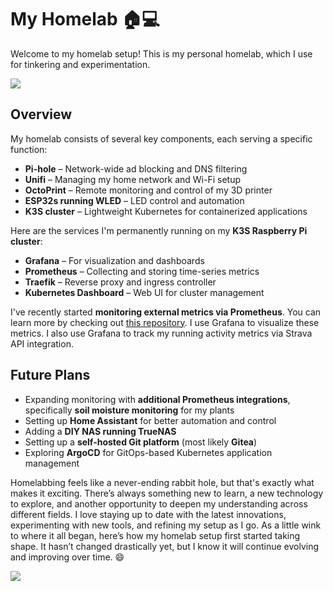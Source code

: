 # My Homelab 🏠💻

Welcome to my homelab setup! This is my personal homelab, which I use for tinkering and experimentation.

![](./img/DSCF7869.jpg)

## Overview
My homelab consists of several key components, each serving a specific function:

- **Pi-hole** – Network-wide ad blocking and DNS filtering
- **Unifi** – Managing my home network and Wi-Fi setup
- **OctoPrint** – Remote monitoring and control of my 3D printer
- **ESP32s running WLED** – LED control and automation
- **K3S cluster** – Lightweight Kubernetes for containerized applications

Here are the services I'm permanently running on my **K3S Raspberry Pi cluster**:
- **Grafana** – For visualization and dashboards 
- **Prometheus** – Collecting and storing time-series metrics
- **Traefik** – Reverse proxy and ingress controller
- **Kubernetes Dashboard** – Web UI for cluster management

I've recently started **monitoring external metrics via Prometheus**. You can learn more by checking out [this repository](https://github.com/Demerak/HomeLabEnvironmentalSensors). I use Grafana to visualize these metrics. I also use Grafana to track my running activity metrics via Strava API integration. 

## Future Plans
- Expanding monitoring with **additional Prometheus integrations**, specifically **soil moisture monitoring** for my plants
- Setting up **Home Assistant** for better automation and control
- Adding a **DIY NAS running TrueNAS** 
- Setting up a **self-hosted Git platform** (most likely **Gitea**)
- Exploring **ArgoCD** for GitOps-based Kubernetes application management

Homelabbing feels like a never-ending rabbit hole, but that's exactly what makes it exciting. There’s always something new to learn, a new technology to explore, and another opportunity to deepen my understanding across different fields. I love staying up to date with the latest innovations, experimenting with new tools, and refining my setup as I go. As a little wink to where it all began, here’s how my homelab setup first started taking shape. It hasn’t changed drastically yet, but I know it will continue evolving and improving over time. :smile:

![](./img/DSCF7863.jpg)